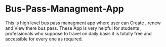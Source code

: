 # Bus-Pass-Managment-App
This is high level bus pass managment app where user can Create , renew and View there bus pass. These App is very helpful for students , professionals who suppose to travel on daily basis it is totally free and accessible for every one as required. 
